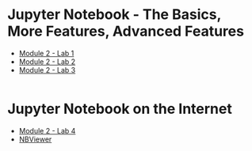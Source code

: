  # Jupyter Notebook - The Basics, More Features, Advanced Features
 
* [Module 2 - Lab 1](https://cf-courses-data.s3.us.cloud-object-storage.appdomain.cloud/IBMDeveloperSkillsNetwork-DS0105EN-SkillsNetwork/labs/Module2_Coursera/Lab-JupyterNotebook-TheBasics.md.html?origin=www.coursera.org)
* [Module 2 - Lab 2](https://cf-courses-data.s3.us.cloud-object-storage.appdomain.cloud/IBMDeveloperSkillsNetwork-DS0105EN-SkillsNetwork/labs/Module2_Coursera/Lab-JupyterNotebook_MoreFeatures.md.html?origin=www.coursera.org)
* [Module 2 - Lab 3](https://cf-courses-data.s3.us.cloud-object-storage.appdomain.cloud/IBMDeveloperSkillsNetwork-DS0105EN-SkillsNetwork/labs/Module2_Coursera/Lab-JupyterNotebook-AdvFeature.md.html?origin=www.coursera.org)

![]()

# Jupyter Notebook on the Internet 

* [Module 2 - Lab 4](https://author-ide.skills.network/render?token=eyJhbGciOiJIUzI1NiIsInR5cCI6IkpXVCJ9.eyJtZF9pbnN0cnVjdGlvbnNfdXJsIjoiaHR0cHM6Ly9jZi1jb3Vyc2VzLWRhdGEuczMudXMuY2xvdWQtb2JqZWN0LXN0b3JhZ2UuYXBwZG9tYWluLmNsb3VkL0lCTURldmVsb3BlclNraWxsc05ldHdvcmstRFMwMTA1RU4tU2tpbGxzTmV0d29yay9sYWJzL01vZHVsZTJfQ291cnNlcmEvSnVweXRlck5vdGVib29rb25JbnRlcm5ldC5tZCIsInRvb2xfdHlwZSI6Imluc3RydWN0aW9uYWwtbGFiIiwiYWRtaW4iOmZhbHNlLCJpYXQiOjE2NzI4ODM4OTl9.BTqrDktHSVnpacffWEHzYFFzqW2cgJWXl0plUsADexA)
* [NBViewer](https://nbviewer.org/)

![]()
